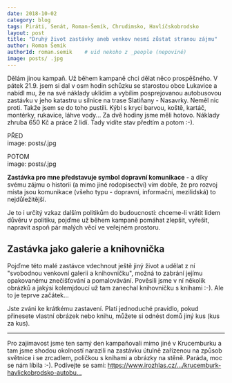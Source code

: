 ```yaml
---
date: 2018-10-02
category: blog
tags: Piráti, Senát, Roman-Šemík, Chrudimsko, Havlíčskobrodsko
layout: post
title: "Druhý život zastávky aneb venkov nesmí zůstat stranou zájmu"
author: Roman Šemík
authorId: roman.semik    # uid nekoho z _people (nepoviné)
image: posts/ .jpg
---
```


Dělám jinou kampaň. Už během kampaně chci dělat něco prospěšného. 
V pátek 21.9. jsem si dal v osm hodin schůzku se starostou obce Lukavice a nabídl mu, že na své náklady uklidím a vybílím posprejovanou autobusovou zastávku v jeho katastru u silnice na trase Slatiňany - Nasavrky. Neměl nic proti. Takže jsem se do toho pustili. Kýbl s krycí barvou, koště, kartáč, montérky, rukavice, láhve vody... Za dvě hodiny jsme měli hotovo. Náklady zhruba 650 Kč a práce 2 lidí. Tady vidíte stav předtím a potom :-).

PŘED<br/>
image: posts/.jpg

POTOM<br/>
image: posts/.jpg

**Zastávka pro mne představuje symbol dopravní komunikace** - a díky svému zájmu o historii (a mimo jiné rodopisectví) vím dobře, že pro rozvoj místa jsou komunikace (všeho typu - dopravní, informační, mezilidská) to nejdůležitější. 

Je to i určitý vzkaz dalším politikům do budoucnosti: chceme-li vrátit lidem důvěru v politiku, pojďme už během kampaně pomáhat zlepšit, vyřešit, napravit aspoň pár malých věcí ve veřejném prostoru.

## Zastávka jako galerie a knihovnička
Pojďme této malé zastávce vdechnout ještě jiný život a udělat z ní "svobodnou venkovní galerii a knihovničku", možná to zabrání jejímu opakovanému znečišťování a pomalovávání. Pověsili jsme v ní několik obrázků a jakýsi kolemjdoucí už tam zanechal knihovničku s knihami :-). Ale to je teprve začátek...

Jste zváni ke krátkému zastavení. Platí jednoduché pravidlo, pokud přinesete vlastní obrázek nebo knihu, můžete si odnést domů jiný kus (kus za kus).

* * *

Pro zajímavost jsme ten samý den kampaňovali mimo jiné v Krucemburku a tam jsme shodou okolností narazili na zastávku útulně zařízenou na způsob světnice i se zrcadlem, poličkou s knihami a obrázky na stěně. Paráda, moc se nám líbila :-). Podívejte se sami: https://www.irozhlas.cz/…/krucemburk-havlickobrodsko-autobu…



